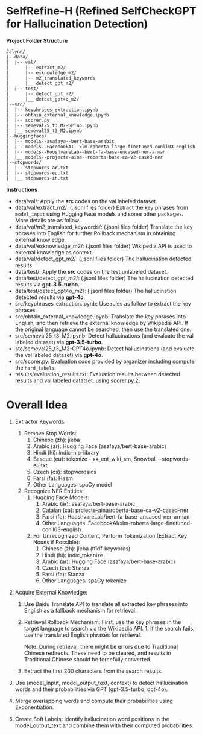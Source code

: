 # **SelfRefine-H** (Refined SelfCheckGPT for Hallucination Detection)

**Project Folder Structure**

```
Jalynn/
|--data/
|  |-- val/
|      |-- extract_m2/
|      |-- exknowledge_m2/
|      |-- m2_translated_keywords
|      |__ detect_gpt_m2/
|  |-- test/
|      |-- detect_gpt_m2/
|      |__ detect_gpt4o_m2/
|--src/
|  |-- keyphrases_extraction.ipynb
|  |-- obtain_external_knowledge.ipynb
|  |-- scorer.py
|  |-- semeval25_t3_M2-GPT4o.ipynb
|  |__ semeval25_t3_M2.ipynb
|--huggingface/
|  |-- models--asafaya--bert-base-arabic
|  |-- models--FacebookAI--xlm-roberta-large-finetuned-conll03-english
|  |-- models--HooshvareLab--bert-fa-base-uncased-ner-arman
|  |__ models--projecte-aina--roberta-base-ca-v2-cased-ner
|--stopwords/
|  |-- stopwords-ar.txt
|  |-- stopwords-eu.txt
|  |__ stopwords-zh.txt
```

**Instructions**

* data/val/: Apply the **src** codes on the val labeled dataset.
* data/val/extract_m2/:  (.jsonl files folder) Extract the key phrases from `model_input` using Hugging Face models and some other packages. More details are as follow.
* data/val/m2_translated_keywords/:  (.jsonl files folder) Translate the key phrases into English for further Rollback mechanism in obtaining external knowledge.
* data/val/exknowledge_m2/: (.jsonl files folder) Wikipedia API is used to external knowledge as context.
* data/val/detect_gpt_m2/: (.jsonl files folder) The hallucination detected results.
* data/test/: Apply the **src** codes on the test unlabeled dataset.
* data/test/detect_gpt_m2/: (.jsonl files folder) The hallucination detected results via **gpt-3.5-turbo**.
* data/test/detect_gpt4o_m2/: (.jsonl files folder) The hallucination detected results via **gpt-4o**.
* src/keyphrases_extraction.ipynb: Use rules as follow to extract the key phrases
* src/obtain_external_knowledge.ipynb: Translate the key phrases into English, and then retrieve the external knowledge by Wikipedia API. If the original language cannot be searched, then use the translated one.
* src/semeval25_t3_M2.ipynb: Detect hallucinations (and evaluate the val labeled dataset) via **gpt-3.5-turbo**.
* stc/semeval25_t3_M2-GPT4o.ipynb: Detect hallucinations (and evaluate the val labeled dataset) via **gpt-4o**.
* src/scorer.py: Evaluation code provided by organizer including compute the `hard_labels`.
* results/evaluation_results.txt: Evaluation results between detected results and val labeled datatset, using scorer.py.2;



# Overall Idea

1. Extractor Keywords
      1. Remove Stop Words:
         1. Chinese (zh): jieba
         2. Arabic (ar): Hugging Face (asafaya/bert-base-arabic)
         3. Hindi (hi): indic-nlp-library
         4. Basque (eu): tokenize - xx_ent_wiki_sm, Snowball - stopwords-eu.txt
         5. Czech (cs): stopwordsios
         6. Farsi (fa): Hazm
         7. Other Languages: spaCy model
      2. Recognize NER Entities:
         1. Hugging Face Models:
            1. Arabic (ar): asafaya/bert-base-arabic
            2. Catalan (ca): projecte-aina/roberta-base-ca-v2-cased-ner
            3. Farsi (fa): HooshvareLab/bert-fa-base-uncased-ner-arman
            4. Other Languages: FacebookAI/xlm-roberta-large-finetuned-conll03-english
         3. For Unrecognized Content, Perform Tokenization (Extract Key Nouns if Possible):
            1. Chinese (zh): jieba (tfidf-keywords)
            2. Hindi (hi): indic_tokenize
            3. Arabic (ar): Hugging Face (asafaya/bert-base-arabic)
            4. Czech (cs): Stanza
            5. Farsi (fa): Stanza
            6. Other Languages: spaCy tokenize
2. Acquire External Knowledge:
      1. Use Baidu Translate API to translate all extracted key phrases into English as a fallback mechanism for retrieval.
      2. Retrieval Rollback Mechanism:
          First, use the key phrases in the target language to search via the Wikipedia API.
        1. If the search fails, use the translated English phrases for retrieval.
      
          Note: During retrieval, there might be errors due to Traditional Chinese redirects. These need to be cleared, and results in Traditional Chinese should be forcefully converted.

      3. Extract the first 200 characters from the search results.
      
3. Use (model_input, model_output_text, context) to detect hallucination words and their probabilities via GPT (gpt-3.5-turbo, gpt-4o).

4. Merge overlapping words and compute their probabilities using Exponentiation.

5. Create Soft Labels: Identify hallucination word positions in the model_output_text and combine them with their computed probabilities.